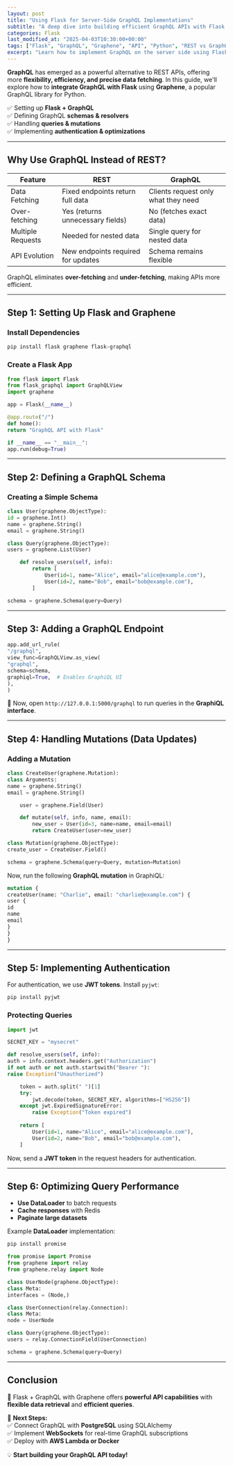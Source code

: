```yaml
---
layout: post
title: "Using Flask for Server-Side GraphQL Implementations"
subtitle: "A deep dive into building efficient GraphQL APIs with Flask and Graphene"
categories: Flask
last_modified_at: "2025-04-03T10:30:00+00:00"
tags: ["Flask", "GraphQL", "Graphene", "API", "Python", "REST vs GraphQL"]
excerpt: "Learn how to implement GraphQL on the server side using Flask and Graphene, enabling efficient data retrieval and flexible API interactions."
---
```

**GraphQL** has emerged as a powerful alternative to REST APIs, offering more **flexibility, efficiency, and precise data fetching**. In this guide, we'll explore how to **integrate GraphQL with Flask** using **Graphene**, a popular GraphQL library for Python.

✅ Setting up **Flask + GraphQL**  
✅ Defining GraphQL **schemas & resolvers**  
✅ Handling **queries & mutations**  
✅ Implementing **authentication & optimizations**

---

## Why Use GraphQL Instead of REST?

| Feature | REST | GraphQL |
|---------|------|---------|
| Data Fetching | Fixed endpoints return full data | Clients request only what they need |
| Over-fetching | Yes (returns unnecessary fields) | No (fetches exact data) |
| Multiple Requests | Needed for nested data | Single query for nested data |
| API Evolution | New endpoints required for updates | Schema remains flexible |

GraphQL eliminates **over-fetching** and **under-fetching**, making APIs more efficient.

---

## Step 1: Setting Up Flask and Graphene

### Install Dependencies

```sh
pip install flask graphene flask-graphql
```

### Create a Flask App

```python
from flask import Flask
from flask_graphql import GraphQLView
import graphene

app = Flask(__name__)

@app.route("/")
def home():
return "GraphQL API with Flask"

if __name__ == "__main__":
app.run(debug=True)
```

---

## Step 2: Defining a GraphQL Schema

### Creating a Simple Schema

```python
class User(graphene.ObjectType):
id = graphene.Int()
name = graphene.String()
email = graphene.String()

class Query(graphene.ObjectType):
users = graphene.List(User)

    def resolve_users(self, info):
        return [
            User(id=1, name="Alice", email="alice@example.com"),
            User(id=2, name="Bob", email="bob@example.com"),
        ]

schema = graphene.Schema(query=Query)
```

---

## Step 3: Adding a GraphQL Endpoint

```python
app.add_url_rule(
"/graphql",
view_func=GraphQLView.as_view(
"graphql",
schema=schema,
graphiql=True,  # Enables GraphiQL UI
),
)
```

🚀 Now, open `http://127.0.0.1:5000/graphql` to run queries in the **GraphiQL interface**.

---

## Step 4: Handling Mutations (Data Updates)

### Adding a Mutation

```python
class CreateUser(graphene.Mutation):
class Arguments:
name = graphene.String()
email = graphene.String()

    user = graphene.Field(User)

    def mutate(self, info, name, email):
        new_user = User(id=3, name=name, email=email)
        return CreateUser(user=new_user)

class Mutation(graphene.ObjectType):
create_user = CreateUser.Field()

schema = graphene.Schema(query=Query, mutation=Mutation)
```

Now, run the following **GraphQL mutation** in GraphiQL:

```graphql
mutation {
createUser(name: "Charlie", email: "charlie@example.com") {
user {
id
name
email
}
}
}
```

---

## Step 5: Implementing Authentication

For authentication, we use **JWT tokens**. Install `pyjwt`:

```sh
pip install pyjwt
```

### Protecting Queries

```python
import jwt

SECRET_KEY = "mysecret"

def resolve_users(self, info):
auth = info.context.headers.get("Authorization")
if not auth or not auth.startswith("Bearer "):
raise Exception("Unauthorized")

    token = auth.split(" ")[1]
    try:
        jwt.decode(token, SECRET_KEY, algorithms=["HS256"])
    except jwt.ExpiredSignatureError:
        raise Exception("Token expired")
    
    return [
        User(id=1, name="Alice", email="alice@example.com"),
        User(id=2, name="Bob", email="bob@example.com"),
    ]
```

Now, send a **JWT token** in the request headers for authentication.

---

## Step 6: Optimizing Query Performance

- **Use DataLoader** to batch requests
- **Cache responses** with Redis
- **Paginate large datasets**

Example **DataLoader** implementation:

```sh
pip install promise
```

```python
from promise import Promise
from graphene import relay
from graphene.relay import Node

class UserNode(graphene.ObjectType):
class Meta:
interfaces = (Node,)

class UserConnection(relay.Connection):
class Meta:
node = UserNode

class Query(graphene.ObjectType):
users = relay.ConnectionField(UserConnection)

schema = graphene.Schema(query=Query)
```

---

## Conclusion

🚀 Flask + GraphQL with Graphene offers **powerful API capabilities** with **flexible data retrieval** and **efficient queries**.

📌 **Next Steps:**  
✅ Connect GraphQL with **PostgreSQL** using SQLAlchemy  
✅ Implement **WebSockets** for real-time GraphQL subscriptions  
✅ Deploy with **AWS Lambda or Docker**

💡 **Start building your GraphQL API today!**  
